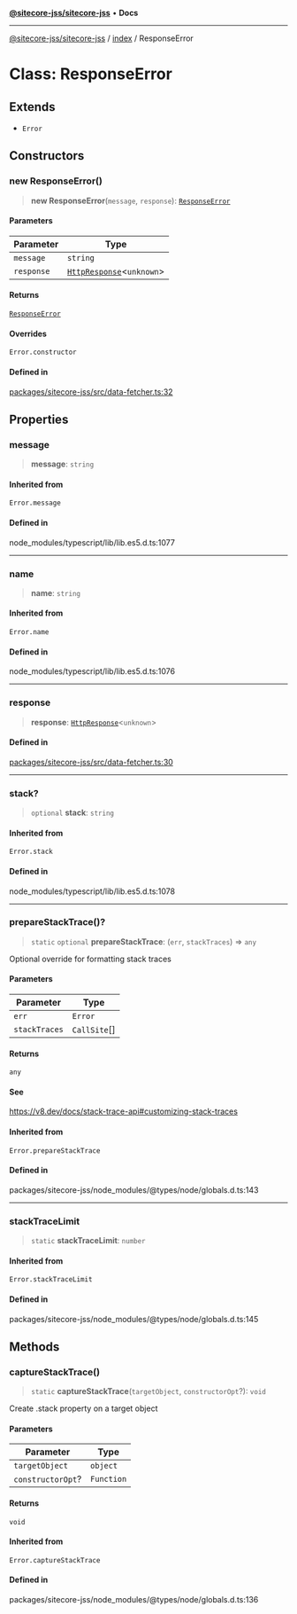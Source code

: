 [**@sitecore-jss/sitecore-jss**](../../README.md) • **Docs**

***

[@sitecore-jss/sitecore-jss](../../README.md) / [index](../README.md) / ResponseError

# Class: ResponseError

## Extends

- `Error`

## Constructors

### new ResponseError()

> **new ResponseError**(`message`, `response`): [`ResponseError`](ResponseError.md)

#### Parameters

| Parameter | Type |
| ------ | ------ |
| `message` | `string` |
| `response` | [`HttpResponse`](../interfaces/HttpResponse.md)\<`unknown`\> |

#### Returns

[`ResponseError`](ResponseError.md)

#### Overrides

`Error.constructor`

#### Defined in

[packages/sitecore-jss/src/data-fetcher.ts:32](https://github.com/Sitecore/jss/blob/d160f1095278a16ea5872cd77afb8f20ec721b2a/packages/sitecore-jss/src/data-fetcher.ts#L32)

## Properties

### message

> **message**: `string`

#### Inherited from

`Error.message`

#### Defined in

node\_modules/typescript/lib/lib.es5.d.ts:1077

***

### name

> **name**: `string`

#### Inherited from

`Error.name`

#### Defined in

node\_modules/typescript/lib/lib.es5.d.ts:1076

***

### response

> **response**: [`HttpResponse`](../interfaces/HttpResponse.md)\<`unknown`\>

#### Defined in

[packages/sitecore-jss/src/data-fetcher.ts:30](https://github.com/Sitecore/jss/blob/d160f1095278a16ea5872cd77afb8f20ec721b2a/packages/sitecore-jss/src/data-fetcher.ts#L30)

***

### stack?

> `optional` **stack**: `string`

#### Inherited from

`Error.stack`

#### Defined in

node\_modules/typescript/lib/lib.es5.d.ts:1078

***

### prepareStackTrace()?

> `static` `optional` **prepareStackTrace**: (`err`, `stackTraces`) => `any`

Optional override for formatting stack traces

#### Parameters

| Parameter | Type |
| ------ | ------ |
| `err` | `Error` |
| `stackTraces` | `CallSite`[] |

#### Returns

`any`

#### See

https://v8.dev/docs/stack-trace-api#customizing-stack-traces

#### Inherited from

`Error.prepareStackTrace`

#### Defined in

packages/sitecore-jss/node\_modules/@types/node/globals.d.ts:143

***

### stackTraceLimit

> `static` **stackTraceLimit**: `number`

#### Inherited from

`Error.stackTraceLimit`

#### Defined in

packages/sitecore-jss/node\_modules/@types/node/globals.d.ts:145

## Methods

### captureStackTrace()

> `static` **captureStackTrace**(`targetObject`, `constructorOpt`?): `void`

Create .stack property on a target object

#### Parameters

| Parameter | Type |
| ------ | ------ |
| `targetObject` | `object` |
| `constructorOpt`? | `Function` |

#### Returns

`void`

#### Inherited from

`Error.captureStackTrace`

#### Defined in

packages/sitecore-jss/node\_modules/@types/node/globals.d.ts:136
